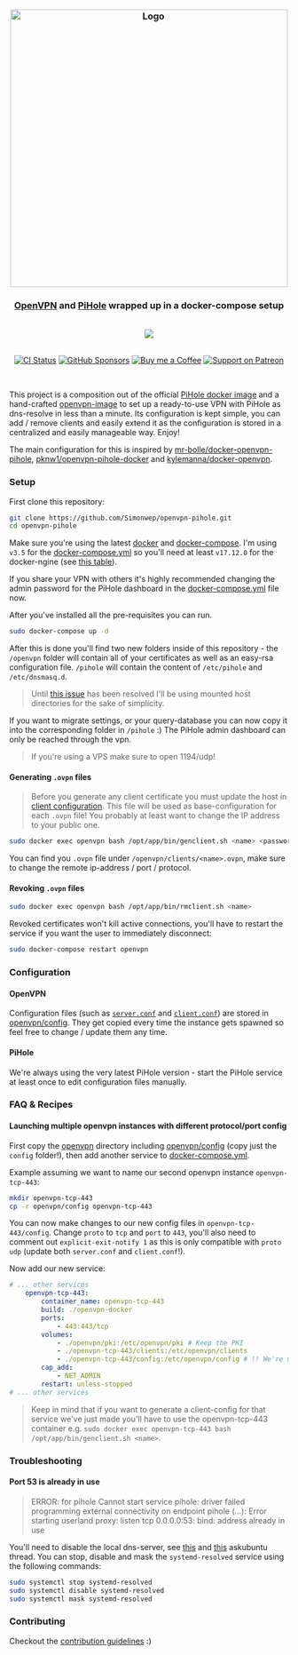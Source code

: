 <h3 align="center">
    <img src="https://user-images.githubusercontent.com/30767528/91841822-4a3a5900-ec53-11ea-92fe-4bde2acccac4.png" alt="Logo" width="500">
</h3>

<h3 align="center">
    <a href="https://openvpn.net">OpenVPN</a> and <a href="https://pi-hole.net">PiHole</a> wrapped up in a docker-compose setup
</h3>

<br/>

<div align="center"><a href="https://portal.azure.com/#create/Microsoft.Template/uri/https%3A%2F%2Fgist.githubusercontent.com%2Fnooobcoder%2Fd5d0906186498777b92f1bf74d0a0af1%2Fraw%2Fe522ae2d89fd3fefd25a7bc2849424eb3ea452d8%2Ftemplate.json"><img src="https://aka.ms/deploytoazurebutton"/></div>

</br>

<p align="center">
  <a href="https://github.com/Simonwep/openvpn-pihole/actions?query=workflow%3ACI"><img
     alt="CI Status"
     src="https://github.com/Simonwep/openvpn-pihole/workflows/CI/badge.svg"/></a>
  <a href="https://github.com/sponsors/Simonwep"><img
     alt="GitHub Sponsors"
     src="https://img.shields.io/badge/GitHub-sponsor-0A5DFF.svg"></a>
  <a href="https://www.buymeacoffee.com/aVc3krbXQ"><img
     alt="Buy me a Coffee"
     src="https://img.shields.io/badge/Buy%20Me%20A%20Coffee-donate-FF813F.svg"></a>
  <a href="https://www.patreon.com/simonwep"><img
     alt="Support on Patreon"
     src="https://img.shields.io/badge/Patreon-support-FA8676.svg"></a>
</p>
<br>

This project is a composition out of the official [PiHole docker image](https://github.com/pi-hole/docker-pi-hole) and a hand-crafted [openvpn-image](openvpn-docker) to set up a ready-to-use
VPN with PiHole as dns-resolve in less than a minute. Its configuration is kept simple, you can add / remove clients and easily extend it as the configuration is stored in a centralized and easily manageable way.
Enjoy!

The main configuration for this is inspired by [mr-bolle/docker-openvpn-pihole](https://github.com/mr-bolle/docker-openvpn-pihole), [pknw1/openvpn-pihole-docker](https://github.com/pknw1/openvpn-pihole-docker)
and [kylemanna/docker-openvpn](https://github.com/kylemanna/docker-openvpn).


### Setup

First clone this repository:

```sh
git clone https://github.com/Simonwep/openvpn-pihole.git
cd openvpn-pihole
```

Make sure you're using the latest [docker](https://docs.docker.com/get-docker/) and [docker-compose](https://docs.docker.com/compose/install/).
I'm using `v3.5` for the [docker-compose.yml](docker-compose.yml) so you'll need at least `v17.12.0` for the docker-ngine (see [this table](https://docs.docker.com/compose/compose-file/#compose-and-docker-compatibility-matrix)).

If you share your VPN with others it's highly recommended changing the admin password for the PiHole dashboard in the [docker-compose.yml](docker-compose.yml) file now.

After you've installed all the pre-requisites you can run.
```sh
sudo docker-compose up -d
```

After this is done you'll find two new folders inside of this repository - the `/openvpn` folder will contain all of your certificates as well as an easy-rsa configuration file.
`/pihole` will contain the content of `/etc/pihole` and `/etc/dnsmasq.d`.

> Until [this issue](https://github.com/moby/moby/issues/32582) has been resolved I'll be using mounted host directories for the sake of simplicity.

If you want to migrate settings, or your query-database you can now copy it into the corresponding folder in `/pihole` :)
The PiHole admin dashboard can only be reached through the vpn.

> If you're using a VPS make sure to open 1194/udp!

#### Generating `.ovpn` files

> Before you generate any client certificate you must update the host in [client configuration](openvpn/config/client.conf).
> This file will be used as base-configuration for each `.ovpn` file! You probably at least want to change the IP address to your public one.

```sh
sudo docker exec openvpn bash /opt/app/bin/genclient.sh <name> <password?>
```

You can find you `.ovpn` file under `/openvpn/clients/<name>.ovpn`, make sure to change the remote ip-address / port / protocol.

#### Revoking `.ovpn` files

```sh
sudo docker exec openvpn bash /opt/app/bin/rmclient.sh <name>
```

Revoked certificates won't kill active connections, you'll have to restart the service if you want the user to immediately disconnect:
```sh
sudo docker-compose restart openvpn
```


### Configuration

#### OpenVPN
Configuration files (such as [`server.conf`](openvpn/config/server.conf) and [`client.conf`](openvpn/config/client.conf)) are stored in [openvpn/config](openvpn/config).
They get copied every time the instance gets spawned so feel free to change / update them any time.

#### PiHole
We're always using the very latest PiHole version - start the PiHole service at least once to edit configuration files manually.


### FAQ & Recipes

#### Launching multiple openvpn instances with different protocol/port config
First copy the [openvpn](openvpn) directory including [openvpn/config](openvpn/config) (copy just the `config` folder!), then add another service to [docker-compose.yml](docker-compose.yml).

Example assuming we want to name our second openvpn instance `openvpn-tcp-443`:
```sh
mkdir openvpn-tcp-443
cp -r openvpn/config openvpn-tcp-443
```

You can now make changes to our new config files in `openvpn-tcp-443/config`. Change `proto` to `tcp` and `port` to `443`,
you'll also need to comment out `explicit-exit-notify 1` as this is only compatible with `proto udp` (update both `server.conf` and `client.conf`!).

Now add our new service:
```yaml
# ... other services
    openvpn-tcp-443:
        container_name: openvpn-tcp-443
        build: ./openvpn-docker
        ports:
            - 443:443/tcp
        volumes:
            - ./openvpn/pki:/etc/openvpn/pki # Keep the PKI
            - ./openvpn-tcp-443/clients:/etc/openvpn/clients
            - ./openvpn-tcp-443/config:/etc/openvpn/config # !! We're using our second configuraion
        cap_add:
            - NET_ADMIN
        restart: unless-stopped
# ... other services
```

> Keep in mind that if you want to generate a client-config for that service  we've just made you'll
> have to use the openvpn-tcp-443 container e.g. `sudo docker exec openvpn-tcp-443 bash /opt/app/bin/genclient.sh <name>`.

### Troubleshooting

#### Port 53 is already in use

> ERROR: for pihole  Cannot start service pihole: driver failed programming external connectivity on endpoint pihole (...): Error starting userland proxy: listen tcp 0.0.0.0:53: bind: address already in use

You'll need to disable the local dns-server, see [this](https://askubuntu.com/questions/907246/how-to-disable-systemd-resolved-in-ubuntu) and [this](https://askubuntu.com/questions/191226/dnsmasq-failed-to-create-listening-socket-for-port-53-address-already-in-use) askubuntu thread.
You can stop, disable and mask the `systemd-resolved` service using the following commands:
```sh
sudo systemctl stop systemd-resolved
sudo systemctl disable systemd-resolved
sudo systemctl mask systemd-resolved
```

### Contributing

Checkout the [contribution guidelines](.github/CONTRIBUTING.md) :)
